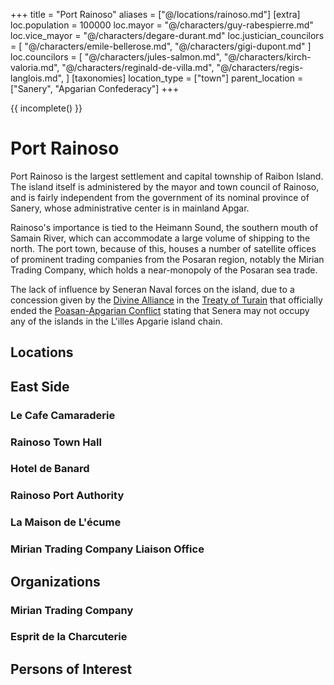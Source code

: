 +++
title = "Port Rainoso"
aliases = ["@/locations/rainoso.md"]
[extra]
loc.population = 100000
loc.mayor = "@/characters/guy-rabespierre.md"
loc.vice_mayor = "@/characters/degare-durant.md"
loc.justician_councilors = [
  "@/characters/emile-bellerose.md",
  "@/characters/gigi-dupont.md"
]
loc.councilors = [
  "@/characters/jules-salmon.md",
  "@/characters/kirch-valoria.md",
  "@/characters/reginald-de-villa.md",
  "@/characters/regis-langlois.md",
]
[taxonomies]
location_type = ["town"]
parent_location = ["Sanery", "Apgarian Confederacy"]
+++

{{ incomplete() }}

# Port Rainoso

Port Rainoso is the largest settlement and capital township of Raibon Island. The island itself is administered by the mayor and town council of Rainoso, and is fairly independent from the government of its nominal province of Sanery, whose administrative center is in mainland Apgar.

Rainoso's importance is tied to the Heimann Sound, the southern mouth of Samain River, which can accommodate a large volume of shipping to the north. The port town, because of this, houses a number of satellite offices of prominent trading companies from the Posaran region, notably the Mirian Trading Company, which holds a near-monopoly of the Posaran sea trade.

The lack of influence by Seneran Naval forces on the island, due to a concession  given by the [Divine Alliance](@/organizations/divine-alliance.md) in the [Treaty of Turain](@/events/treaty-of-turain.md) that officially ended the [Poasan-Apgarian Conflict](@/events/poasan-apgarian-conflict/_index.md) stating that Senera may not occupy any of the islands in the L'illes Apgarie island chain.

## Locations

## East Side
### Le Cafe Camaraderie

### Rainoso Town Hall

### Hotel de Banard

### Rainoso Port Authority

### La Maison de L'écume

### Mirian Trading Company Liaison Office

## Organizations
### Mirian Trading Company

### Esprit de la Charcuterie

## Persons of Interest
